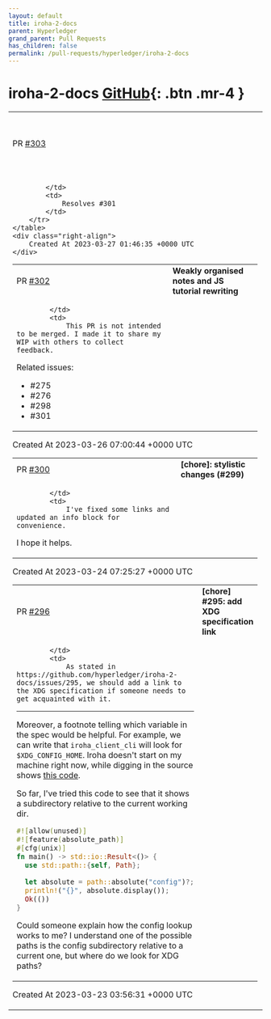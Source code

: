 ```yaml
---
layout: default
title: iroha-2-docs
parent: Hyperledger
grand_parent: Pull Requests
has_children: false
permalink: /pull-requests/hyperledger/iroha-2-docs
---
```


# iroha-2-docs <span class="fs-3 right-align">[GitHub](https://github.com/hyperledger/iroha-2-docs){: .btn .mr-4 }</span>


<div>
    <table>
        <tr>
            <td>
                PR <a href="https://github.com/hyperledger/iroha-2-docs/pull/303" class=".btn">#303</a>
            </td>
            <td>
                <b>
                    [feature] #301: render data model schema
                </b>
            </td>
        </tr>
        <tr>
            <td>
                
            </td>
            <td>
                Resolves #301 
            </td>
        </tr>
    </table>
    <div class="right-align">
        Created At 2023-03-27 01:46:35 +0000 UTC
    </div>
</div>

<div>
    <table>
        <tr>
            <td>
                PR <a href="https://github.com/hyperledger/iroha-2-docs/pull/302" class=".btn">#302</a>
            </td>
            <td>
                <b>
                    Weakly organised notes and JS tutorial rewriting
                </b>
            </td>
        </tr>
        <tr>
            <td>
                
            </td>
            <td>
                This PR is not intended to be merged. I made it to share my WIP with others to collect feedback.

Related issues:

- #275
- #276
- #298 
- #301 
            </td>
        </tr>
    </table>
    <div class="right-align">
        Created At 2023-03-26 07:00:44 +0000 UTC
    </div>
</div>

<div>
    <table>
        <tr>
            <td>
                PR <a href="https://github.com/hyperledger/iroha-2-docs/pull/300" class=".btn">#300</a>
            </td>
            <td>
                <b>
                    [chore]: stylistic changes (#299)
                </b>
            </td>
        </tr>
        <tr>
            <td>
                
            </td>
            <td>
                I've fixed some links and updated an info block for convenience.
I hope it helps.
            </td>
        </tr>
    </table>
    <div class="right-align">
        Created At 2023-03-24 07:25:27 +0000 UTC
    </div>
</div>

<div>
    <table>
        <tr>
            <td>
                PR <a href="https://github.com/hyperledger/iroha-2-docs/pull/296" class=".btn">#296</a>
            </td>
            <td>
                <b>
                    [chore] #295: add XDG specification link
                </b>
            </td>
        </tr>
        <tr>
            <td>
                
            </td>
            <td>
                As stated in https://github.com/hyperledger/iroha-2-docs/issues/295, we should add a link to the XDG specification if someone needs to get acquainted with it.

---


Moreover, a footnote telling which variable in the spec would be helpful. For example, we can write that `iroha_client_cli` will look for `$XDG_CONFIG_HOME`.
Iroha doesn't start on my machine right now, while digging in the source shows [this code](https://github.com/hyperledger/iroha/blob/726f5eabf65a79ea618b4fce62a09cee7a5b13d1/client_cli/src/main.rs#L141-L142).

So far, I've tried this code to see that it shows a subdirectory relative to the current working dir.

```rust
#![allow(unused)]
#![feature(absolute_path)]
#[cfg(unix)]
fn main() -> std::io::Result<()> {
  use std::path::{self, Path};

  let absolute = path::absolute("config")?;
  println!("{}", absolute.display());
  Ok(())
}
```

Could someone explain how the config lookup works to me? I understand one of the possible paths is the config subdirectory relative to a current one, but where do we look for XDG paths?
            </td>
        </tr>
    </table>
    <div class="right-align">
        Created At 2023-03-23 03:56:31 +0000 UTC
    </div>
</div>

